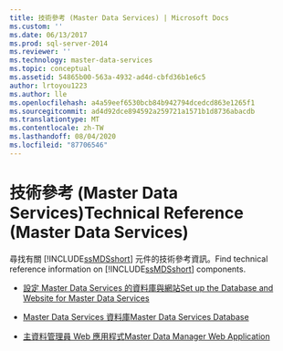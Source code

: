 ```yaml
---
title: 技術參考 (Master Data Services) | Microsoft Docs
ms.custom: ''
ms.date: 06/13/2017
ms.prod: sql-server-2014
ms.reviewer: ''
ms.technology: master-data-services
ms.topic: conceptual
ms.assetid: 54865b00-563a-4932-ad4d-cbfd36b1e6c5
author: lrtoyou1223
ms.author: lle
ms.openlocfilehash: a4a59eef6530bcb84b942794dcedcd863e1265f1
ms.sourcegitcommit: ad4d92dce894592a259721a1571b1d8736abacdb
ms.translationtype: MT
ms.contentlocale: zh-TW
ms.lasthandoff: 08/04/2020
ms.locfileid: "87706546"
---
```

# <a name="technical-reference-master-data-services"></a><span data-ttu-id="7b792-102">技術參考 (Master Data Services)</span><span class="sxs-lookup"><span data-stu-id="7b792-102">Technical Reference (Master Data Services)</span></span>
  <span data-ttu-id="7b792-103">尋找有關 [!INCLUDE[ssMDSshort](../includes/ssmdsshort-md.md)] 元件的技術參考資訊。</span><span class="sxs-lookup"><span data-stu-id="7b792-103">Find technical reference information on [!INCLUDE[ssMDSshort](../includes/ssmdsshort-md.md)] components.</span></span>  
  
-   [<span data-ttu-id="7b792-104">設定 Master Data Services 的資料庫與網站</span><span class="sxs-lookup"><span data-stu-id="7b792-104">Set up the Database and Website for Master Data Services</span></span>](set-up-the-database-and-website-for-master-data-services.md)  
  
-   [<span data-ttu-id="7b792-105">Master Data Services 資料庫</span><span class="sxs-lookup"><span data-stu-id="7b792-105">Master Data Services Database</span></span>](../../2014/master-data-services/master-data-services-database.md)  
  
-   [<span data-ttu-id="7b792-106">主資料管理員 Web 應用程式</span><span class="sxs-lookup"><span data-stu-id="7b792-106">Master Data Manager Web Application</span></span>](../../2014/master-data-services/master-data-manager-web-application.md)  
  
  
